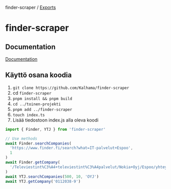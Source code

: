 finder-scraper / [Exports](modules.md)

# finder-scraper

## Documentation

[Documentation](/docs/modules.md)

## Käyttö osana koodia

1. `git clone https://github.com/Kalhama/finder-scraper`
2. cd `finder-scraper`
3. `pnpm install && pnpm build`
4. `cd ../toinen-projekti`
5. `pnpm add ../finder-scraper`
6. `touch index.ts`
7. Lisää tiedostoon index.js alla oleva koodi

```typescript
import { Finder, YTJ } from 'finder-scraper'

// Use methods
await Finder.searchCompanies(
  'https://www.finder.fi/search?what=IT-palvelut+Espoo',
  1
)
await Finder.getCompany(
  '/Televiestint%C3%A4+televiestint%C3%A4palvelut/Nokia+Oyj/Espoo/yhteystiedot/159843'
)
await YTJ.searchCompanies(500, 10, 'OYJ')
await YTJ.getCompany('0112038-9')
```
